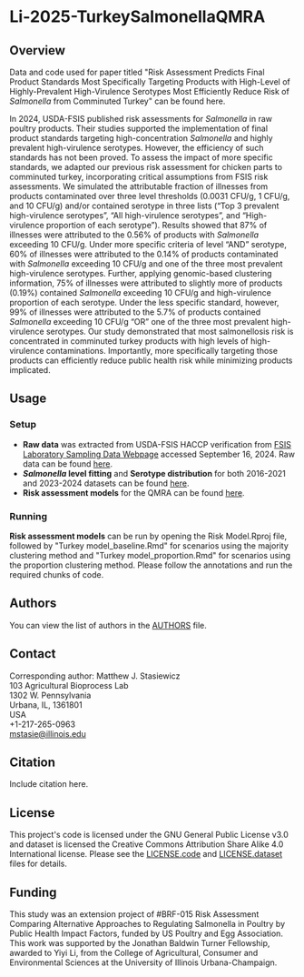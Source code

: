 # Li-2025-TurkeySalmonellaQMRA

## Overview
Data and code used for paper titled "Risk Assessment Predicts Final Product Standards Most Specifically Targeting Products with High-Level of Highly-Prevalent High-Virulence Serotypes Most Efficiently Reduce Risk of *Salmonella* from Comminuted Turkey" can be found here. 

In 2024, USDA-FSIS published risk assessments for *Salmonella* in raw poultry products. Their studies supported the implementation of final product standards targeting high-concentration *Salmonella* and highly prevalent high-virulence serotypes. However, the efficiency of such standards has not been proved. To assess the impact of more specific standards, we adapted our previous risk assessment for chicken parts to comminuted turkey, incorporating critical assumptions from FSIS risk assessments. We simulated the attributable fraction of illnesses from products contaminated over three level thresholds (0.0031 CFU/g, 1 CFU/g, and 10 CFU/g) and/or contained serotype in three lists (“Top 3 prevalent high-virulence serotypes”, “All high-virulence serotypes”, and “High-virulence proportion of each serotype”). Results showed that 87% of illnesses were attributed to the 0.56% of products with *Salmonella* exceeding 10 CFU/g. Under more specific criteria of level “AND” serotype, 60% of illnesses were attributed to the 0.14% of products contaminated with *Salmonella* exceeding 10 CFU/g and one of the three most prevalent high-virulence serotypes. Further, applying genomic-based clustering information, 75% of illnesses were attributed to slightly more of products (0.19%) contained *Salmonella* exceeding 10 CFU/g and high-virulence proportion of each serotype. Under the less specific standard, however, 99% of illnesses were attributed to the 5.7% of products contained *Salmonella* exceeding 10 CFU/g “OR” one of the three most prevalent high-virulence serotypes. Our study demonstrated that most salmonellosis risk is concentrated in comminuted turkey products with high levels of high-virulence contaminations. Importantly, more specifically targeting those products can efficiently reduce public health risk while minimizing products implicated.

## Usage
### Setup
- **Raw data** was extracted from USDA-FSIS HACCP verification from [FSIS Laboratory Sampling Data Webpage](https://www.fsis.usda.gov/news-events/publications/raw-poultry-sampling) accessed September 16, 2024. Raw data can be found [here](/Raw%20data). 
- ***Salmonella* level fitting** and **Serotype distribution** for both 2016-2021 and 2023-2024 datasets can be found [here](/Level%20fitting%20and%20Serotype%20distribution).
- **Risk assessment models** for the QMRA can be found [here](/Risk%20model). 

### Running
**Risk assessment models** can be run by opening the Risk Model.Rproj file, followed by "Turkey model_baseline.Rmd" for scenarios using the majority clustering method and "Turkey model_proportion.Rmd" for scenarios using the proportion clustering method. Please follow the annotations and run the required chunks of code. 

## Authors
You can view the list of authors in the [AUTHORS](/AUTHORS) file.

## Contact
Corresponding author: Matthew J. Stasiewicz<br>
103 Agricultural Bioprocess Lab<br>
1302 W. Pennsylvania<br>
Urbana, IL, 1361801<br>
USA<br>
+1-217-265-0963<br>
[mstasie@illinois.edu](mailto:mstasie@illinois.edu)

## Citation
Include citation here.

## License
This project's code is licensed under the GNU General Public License v3.0 and dataset is licensed the Creative Commons Attribution Share Alike 4.0 International license. Please see the [LICENSE.code](/LICENSE.code) and [LICENSE.dataset](/LICENSE.dataset) files for details.

## Funding
This study was an extension project of #BRF-015 Risk Assessment Comparing Alternative Approaches to Regulating Salmonella in Poultry by Public Health Impact Factors, funded by US Poultry and Egg Association. This work was supported by the Jonathan Baldwin Turner Fellowship, awarded to Yiyi Li, from the College of Agricultural, Consumer and Environmental Sciences at the University of Illinois Urbana-Champaign. 
